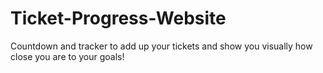 # Ticket-Progress-Website
Countdown and tracker to add up your tickets and show you visually how close you are to your goals!
